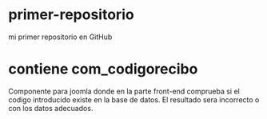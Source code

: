 # primer-repositorio
mi primer repositorio en GitHub
# contiene com_codigorecibo
 Componente para joomla donde en la parte front-end comprueba si el codigo introducido existe en la base de datos. El resultado sera incorrecto o con los datos adecuados. 

